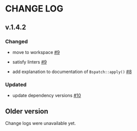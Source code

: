 CHANGE LOG
==========

v.1.4.2
-------

### Changed

* move to workspace [#9](https://github.com/hucsmn/qbsdiff/pull/9)

* satisfy linters [#9](https://github.com/hucsmn/qbsdiff/pull/9)

* add explanation to documentation of `Bspatch::apply()` [#8](https://github.com/hucsmn/qbsdiff/pull/8)

### Updated

* update dependency versions [#10](https://github.com/hucsmn/qbsdiff/pull/10)

Older version
-------------

Change logs were unavailable yet.
